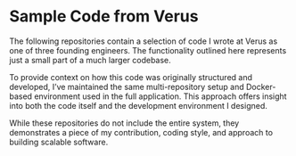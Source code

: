 # Sample Code from Verus

The following repositories contain a selection of code I wrote at Verus as one of three founding engineers. The functionality outlined here represents just a small part of a much larger codebase.  

To provide context on how this code was originally structured and developed, I’ve maintained the same multi-repository setup and Docker-based environment used in the full application. This approach offers insight into both the code itself and the development environment I designed.  

While these repositories do not include the entire system, they demonstrates a piece of my contribution, coding style, and approach to building scalable software.  
